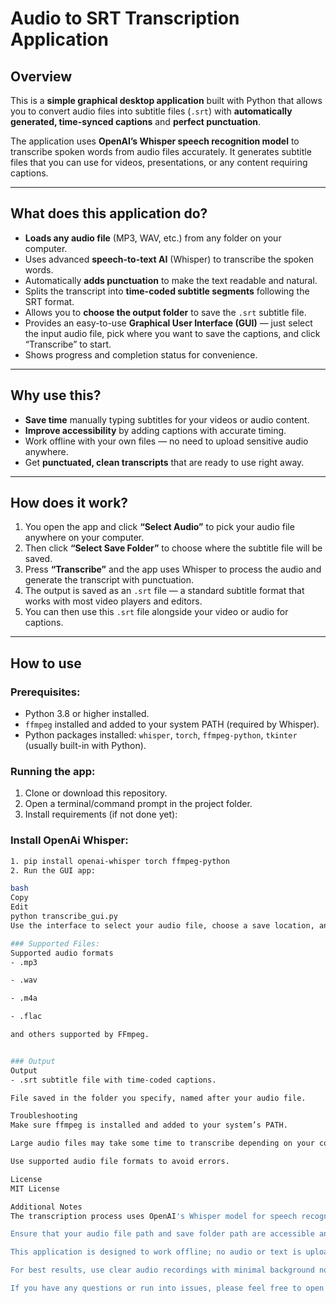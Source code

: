 # Audio to SRT Transcription Application

## Overview

This is a **simple graphical desktop application** built with Python that allows you to convert audio files into subtitle files (`.srt`) with **automatically generated, time-synced captions** and **perfect punctuation**.

The application uses **OpenAI’s Whisper speech recognition model** to transcribe spoken words from audio files accurately. It generates subtitle files that you can use for videos, presentations, or any content requiring captions.

---

## What does this application do?

- **Loads any audio file** (MP3, WAV, etc.) from any folder on your computer.
- Uses advanced **speech-to-text AI** (Whisper) to transcribe the spoken words.
- Automatically **adds punctuation** to make the text readable and natural.
- Splits the transcript into **time-coded subtitle segments** following the SRT format.
- Allows you to **choose the output folder** to save the `.srt` subtitle file.
- Provides an easy-to-use **Graphical User Interface (GUI)** — just select the input audio file, pick where you want to save the captions, and click “Transcribe” to start.
- Shows progress and completion status for convenience.

---

## Why use this?

- **Save time** manually typing subtitles for your videos or audio content.
- **Improve accessibility** by adding captions with accurate timing.
- Work offline with your own files — no need to upload sensitive audio anywhere.
- Get **punctuated, clean transcripts** that are ready to use right away.

---

## How does it work?

1. You open the app and click **“Select Audio”** to pick your audio file anywhere on your computer.
2. Then click **“Select Save Folder”** to choose where the subtitle file will be saved.
3. Press **“Transcribe”** and the app uses Whisper to process the audio and generate the transcript with punctuation.
4. The output is saved as an `.srt` file — a standard subtitle format that works with most video players and editors.
5. You can then use this `.srt` file alongside your video or audio for captions.

---

## How to use

### Prerequisites:
- Python 3.8 or higher installed.
- `ffmpeg` installed and added to your system PATH (required by Whisper).
- Python packages installed: `whisper`, `torch`, `ffmpeg-python`, `tkinter` (usually built-in with Python).

### Running the app:
1. Clone or download this repository.
2. Open a terminal/command prompt in the project folder.
3. Install requirements (if not done yet):

### Install OpenAi Whisper:
```bash
1. pip install openai-whisper torch ffmpeg-python
2. Run the GUI app:

bash
Copy
Edit
python transcribe_gui.py
Use the interface to select your audio file, choose a save location, and transcribe.

### Supported Files:
Supported audio formats
- .mp3

- .wav

- .m4a

- .flac

and others supported by FFmpeg.


### Output
Output
- .srt subtitle file with time-coded captions.

File saved in the folder you specify, named after your audio file.

Troubleshooting
Make sure ffmpeg is installed and added to your system’s PATH.

Large audio files may take some time to transcribe depending on your computer.

Use supported audio file formats to avoid errors.

License
MIT License

Additional Notes
The transcription process uses OpenAI's Whisper model for speech recognition, which provides highly accurate transcriptions with proper punctuation.

Ensure that your audio file path and save folder path are accessible and correctly selected in the GUI.

This application is designed to work offline; no audio or text is uploaded to any external server.

For best results, use clear audio recordings with minimal background noise.

If you have any questions or run into issues, please feel free to open an issue in the repository or contact me directly.
